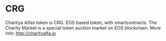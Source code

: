 # CRG

Charitya Alfas token is CRG. EOS based token, with smartcontracts.
The Charity Market is a special token auction market on EOS blockchain.
More info: http://charityalfa.io
